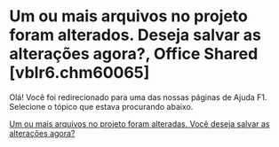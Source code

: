 
# Um ou mais arquivos no projeto foram alterados. Deseja salvar as alterações agora?, Office Shared [vblr6.chm60065]

Olá! Você foi redirecionado para uma das nossas páginas de Ajuda F1. Selecione o tópico que estava procurando abaixo.

[Um ou mais arquivos no projeto foram alteradas. Você deseja salvar as alterações agora?](http://msdn.microsoft.com/library/6e9f1866-a8d6-deef-e90e-668fceafdce0%28Office.15%29.aspx)
